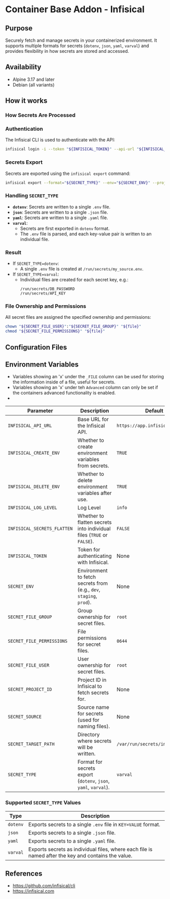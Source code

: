 # Container Base Addon - Infisical

## Purpose

Securely fetch and manage secrets in your containerized environment. It supports multiple formats for secrets (`dotenv`, `json`, `yaml`, `varval`) and provides flexibility in how secrets are stored and accessed.

## Availability

* Alpine 3.17 and later
* Debian (all variants)

## How it works

### How Secrets Are Processed

### Authentication
The Infisical CLI is used to authenticate with the API:
```bash
infisical login -i --token "${INFISICAL_TOKEN}" --api-url "${INFISICAL_API_URL}"
```

### Secrets Export
Secrets are exported using the `infisical export` command:
```bash
infisical export --format="${SECRET_TYPE}" --env="${SECRET_ENV}" --projectId="${SECRET_PROJECT_ID}"
```

### Handling `SECRET_TYPE`
- **`dotenv`**: Secrets are written to a single `.env` file.
- **`json`**: Secrets are written to a single `.json` file.
- **`yaml`**: Secrets are written to a single `.yaml` file.
- **`varval`**:
  - Secrets are first exported in `dotenv` format.
  - The `.env` file is parsed, and each key-value pair is written to an individual file.

### Result
- If `SECRET_TYPE=dotenv`:
  - A single `.env` file is created at `/run/secrets/my_source.env`.
- If `SECRET_TYPE=varval`:
  - Individual files are created for each secret key, e.g.:
    ```
    /run/secrets/DB_PASSWORD
    /run/secrets/API_KEY
    ```

### File Ownership and Permissions
All secret files are assigned the specified ownership and permissions:
```bash
chown "${SECRET_FILE_USER}":"${SECRET_FILE_GROUP}" "${file}"
chmod "${SECRET_FILE_PERMISSIONS}" "${file}"
```



## Configuration Files

## Environment Variables

* Variables showing an 'x' under the `_FILE` column can be used for storing the information inside of a file, useful for secrets.
* Variables showing an 'x' under teh `Advanced` column can only be set if the containers advanced functionality is enabled.
*
| Parameter                   | Description                                                           | Default                         | Advanced | `_FILE` |
| --------------------------- | --------------------------------------------------------------------- | ------------------------------- | -------- | ------- |
| `INFISICAL_API_URL`         | Base URL for the Infisical API.                                       | `https://app.infisical.com/api` |          | x       |
| `INFISICAL_CREATE_ENV`      | Whether to create environment variables from secrets.                 | `TRUE`                          |          |         |
| `INFISICAL_DELETE_ENV`      | Whether to delete environment variables after use.                    | `TRUE`                          |          |         |
| `INFISICAL_LOG_LEVEL`       | Log Level                                                             | `info`                          |          |         |
| `INFISICAL_SECRETS_FLATTEN` | Whether to flatten secrets into individual files (`TRUE` or `FALSE`). | `FALSE`                         |          |         |
| `INFISICAL_TOKEN`           | Token for authenticating with Infisical.                              | None                            |          | x       |
| `SECRET_ENV`                | Environment to fetch secrets from (e.g., `dev`, `staging`, `prod`).   | None                            |          |         |
| `SECRET_FILE_GROUP`         | Group ownership for secret files.                                     | `root`                          |          |         |
| `SECRET_FILE_PERMISSIONS`   | File permissions for secret files.                                    | `0644`                          |          |         |
| `SECRET_FILE_USER`          | User ownership for secret files.                                      | `root`                          |          |         |
| `SECRET_PROJECT_ID`         | Project ID in Infisical to fetch secrets for.                         | None                            |          |         |
| `SECRET_SOURCE`             | Source name for secrets (used for naming files).                      | None                            |          |         |
| `SECRET_TARGET_PATH`        | Directory where secrets will be written.                              | `/var/run/secrets/infisical`                  |          |         |
| `SECRET_TYPE`               | Format for secrets export (`dotenv`, `json`, `yaml`, `varval`).       | `varval`                        |          |         |

### Supported `SECRET_TYPE` Values

| **Type** | **Description**                                                                                     |
| -------- | --------------------------------------------------------------------------------------------------- |
| `dotenv` | Exports secrets to a single `.env` file in `KEY=VALUE` format.                                      |
| `json`   | Exports secrets to a single `.json` file.                                                           |
| `yaml`   | Exports secrets to a single `.yaml` file.                                                           |
| `varval` | Exports secrets as individual files, where each file is named after the key and contains the value. |

## References

* https://github.com/infisical/cli
* https://infisical.com
